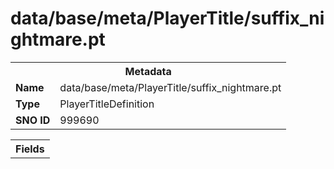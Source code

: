 <h1>data/base/meta/PlayerTitle/suffix_nightmare.pt</h1><table><tr><th colspan="100%">Metadata</th></tr><tr><td><b>Name</b></td><td>data/base/meta/PlayerTitle/suffix_nightmare.pt</td></tr><tr><td><b>Type</b></td><td>PlayerTitleDefinition</td></tr><tr><td><b>SNO ID</b></td><td>999690</td></tr></table>

<table><tr><th colspan="100%">Fields</th></tr></table>

